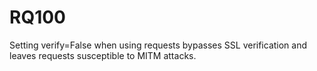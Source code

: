 # RQ100

Setting verify=False when using requests bypasses SSL verification and leaves requests susceptible to MITM attacks.